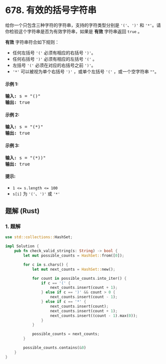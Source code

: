 # 678. 有效的括号字符串
给你一个只包含三种字符的字符串，支持的字符类型分别是 `'('`、`')'` 和 `'*'`。请你检验这个字符串是否为有效字符串，如果是 **有效** 字符串返回 `true` 。

**有效** 字符串符合如下规则：
* 任何左括号 `'('` 必须有相应的右括号 `')'`。
* 任何右括号 `')'` 必须有相应的左括号 `'('` 。
* 左括号 `'('` 必须在对应的右括号之前 `')'`。
* `'*'` 可以被视为单个右括号 `')'` ，或单个左括号 `'('` ，或一个空字符串 `""`。

#### 示例 1:
<pre>
<strong>输入:</strong> s = "()"
<strong>输出:</strong> true
</pre>

#### 示例 2:
<pre>
<strong>输入:</strong> s = "(*)"
<strong>输出:</strong> true
</pre>

#### 示例 3:
<pre>
<strong>输入:</strong> s = "(*))"
<strong>输出:</strong> true
</pre>

#### 提示:
* `1 <= s.length <= 100`
* `s[i]` 为 `'('`、`')'` 或 `'*'`

## 题解 (Rust)

### 1. 题解
```Rust
use std::collections::HashSet;

impl Solution {
    pub fn check_valid_string(s: String) -> bool {
        let mut possible_counts = HashSet::from([0]);

        for c in s.chars() {
            let mut next_counts = HashSet::new();

            for count in possible_counts.into_iter() {
                if c == '(' {
                    next_counts.insert(count + 1);
                } else if c == ')' && count > 0 {
                    next_counts.insert(count - 1);
                } else if c == '*' {
                    next_counts.insert(count);
                    next_counts.insert(count + 1);
                    next_counts.insert((count - 1).max(0));
                }
            }

            possible_counts = next_counts;
        }

        possible_counts.contains(&0)
    }
}
```
